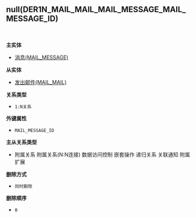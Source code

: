## null(DER1N_MAIL_MAIL_MAIL_MESSAGE_MAIL_MESSAGE_ID) <!-- {docsify-ignore-all} -->



<br>
<p class="panel-title"><b>主实体</b></p>

* [消息(MAIL_MESSAGE)](module/mail/mail_message)

<p class="panel-title"><b>从实体</b></p>

* [发出邮件(MAIL_MAIL)](module/mail/mail_mail)

<p class="panel-title"><b>关系类型</b></p>

* `1:N关系`

<p class="panel-title"><b>外键属性</b></p>

* `MAIL_MESSAGE_ID`

<p class="panel-title"><b>主从关系类型</b></p>

* <i class="fa fa-square"/></i> 附属关系 <i class="fa fa-square"/></i> 附属关系(N:N连接) <i class="fa fa-square"/></i> 数据访问控制 <i class="fa fa-square"/></i> 嵌套操作 <i class="fa fa-square"/></i> 递归关系 <i class="fa fa-square"/></i> 关联通知 <i class="fa fa-square"/></i> 附属扩展

<p class="panel-title"><b>删除方式</b></p>

* `同时删除`

<p class="panel-title"><b>删除顺序</b></p>

* `0`
